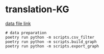 # translation-KG

[data file link](https://u.pcloud.link/publink/show?code=kZu6Ph5ZcKL2TVPtKgupG9cUmR5y98UD7Tik)

```
# data preparation
poetry run python -m scripts.csv_filter
poetry run python -m scripts.build_graph
poetry run python -m scripts.export_graph
```